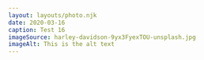 ```yaml
---
layout: layouts/photo.njk
date: 2020-03-16
caption: Test 16
imageSource: harley-davidson-9yx3FyexTOU-unsplash.jpg
imageAlt: This is the alt text
---
```

